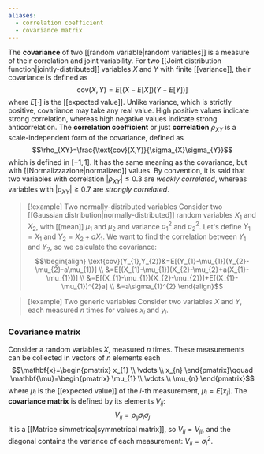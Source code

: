 ```yaml
---
aliases:
  - correlation coefficient
  - covariance matrix
---
```

The **covariance** of two [[random variable|random variables]] is a measure of their correlation and joint variability. For two [[Joint distribution function|jointly-distributed]] variables $X$ and $Y$ with finite [[variance]], their covariance is defined as
$$\text{cov}(X,Y)=E[(X-E[X])(Y-E[Y])]$$
where $E[\cdot]$ is the [[expected value]]. Unlike variance, which is strictly positive, covariance may take any real value. High positive values indicate strong correlation, whereas high negative values indicate strong anticorrelation. The **correlation coefficient** or just **correlation** $\rho_{XY}$ is a scale-independent form of the covariance, defined as
$$\rho_{XY}=\frac{\text{cov}(X,Y)}{\sigma_{X}\sigma_{Y}}$$
which is defined in $[-1,1]$. It has the same meaning as the covariance, but with [[Normalizzazione|normalized]] values. By convention, it is said that two variables with correlation $\lvert \rho_{XY} \rvert\leq 0.3$ are *weakly correlated*, whereas variables with $\lvert \rho_{XY} \rvert\geq 0.7$ are *strongly correlated*.

> [!example] Two normally-distributed variables
> Consider two [[Gaussian distribution|normally-distributed]] random variables $X_{1}$ and $X_{2}$, with [[mean]] $\mu_{1}$ and $\mu_{2}$ and variance $\sigma ^{2}_{1}$ and $\sigma_{2}^{2}$. Let's define $Y_{1}=X_{1}$ and $Y_{2}=X_{2}+aX_{1}$. We want to find the correlation between $Y_{1}$ and $Y_{2}$, so we calculate the covariance:
> $$\begin{align}
> \text{cov}(Y_{1},Y_{2})&=E[(Y_{1}-\mu_{1})(Y_{2}-\mu_{2}-a\mu_{1})] \\
> &=E[(X_{1}-\mu_{1})(X_{2}-\mu_{2}+a(X_{1}-\mu_{1}))] \\
> &=E[(X_{1}-\mu_{1})(X_{2}-\mu_{2})]+E[(X_{1}-\mu_{1})^{2}a] \\
> &=a\sigma_{1}^{2}
> \end{align}$$

> [!example] Two generic variables
> Consider two variables $X$ and $Y$, each measured $n$ times for values $x_{i}$ and $y_{i}$.

### Covariance matrix
Consider a random variables $X$, measured $n$ times. These measurements can be collected in vectors of $n$ elements each
$$\mathbf{x}=\begin{pmatrix}
x_{1} \\
\vdots \\
x_{n}
\end{pmatrix}\qquad \mathbf{\mu}=\begin{pmatrix}
\mu_{1} \\
\vdots \\
\mu_{n}
\end{pmatrix}$$
where $\mu_{i}$ is the [[expected value]] of the $i$-th measurement, $\mu_{i}=E[x_{i}]$. The **covariance matrix** is defined by its elements $V_{ij}$:
$$V_{ij}=\rho_{ij}\sigma_{i}\sigma_{j}$$
It is a [[Matrice simmetrica|symmetrical matrix]], so $V_{ij}=V_{ji}$, and the diagonal contains the variance of each measurement: $V_{ii}=\sigma ^{2}_{i}$.